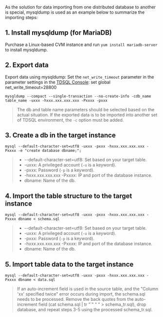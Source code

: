 As the solution for data importing from one distributed database to another is special, mysqldump is used as an example below to summarize the importing steps:

## 1. Install mysqldump (for MariaDB)
Purchase a Linux-based CVM instance and run `yum install mariadb-server` to install mysqldump.

## 2. Export data
Export data using mysqldump:
Set the `net_write_timeout` parameter in the parameter settings in the [TDSQL Console](https://console.cloud.tencent.com/dcdb): set global net_write_timeout=28800
```
mysqldump --compact --single-transaction --no-create-info -cdb_name table_name -uxxx -hxxx.xxx.xxx.xxx -Pxxxx -pxxx
```
>The db and table name parameters should be selected based on the actual situation. If the exported data is to be imported into another set of TDSQL environment, the `-c` option must be added.

## 3. Create a db in the target instance
```
mysql --default-character-set=utf8 -uxxx -pxxx -hxxx.xxx.xxx.xxx -Pxxxx -e "create database dbname;";
```
>
>- --default-character-set=utf8: Set based on your target table.
>- -uxxx: A privileged account (`-u` is a keyword).
>- -pxxx: Password (`-p` is a keyword).
>- -hxxx.xxx.xxx.xxx -Pxxxx: IP and port of the database instance.
>- dbname: Name of the db.

## 4. Import the table structure to the target instance
```
mysql --default-character-set=utf8 -uxxx -pxxx -hxxx.xxx.xxx.xxx -Pxxxx dbname < schema.sql
```
>
>- --default-character-set=utf8: Set based on your target table.
>- -uxxx: A privileged account (`-u` is a keyword).
>- -pxxx: Password (`-p` is a keyword).
>- -hxxx.xxx.xxx.xxx -Pxxxx: IP and port of the database instance.
>- dbname: Name of the db.

## 5. Import table data to the target instance
```
mysql --default-character-set=utf8 -uxxx -pxxx -hxxx.xxx.xxx.xxx -Pxxxx dbname < data.sql
```
>If an auto-increment field is used in the source table, and the "Column 'xx' specified twice" error occurs during import, the schema.sql needs to be processed.
>Remove the back quotes from the auto-increment field (cat schema.sql | tr "\`" " " > schema_tr.sql), drop database, and repeat steps 3-5 using the processed schema_tr.sql.
